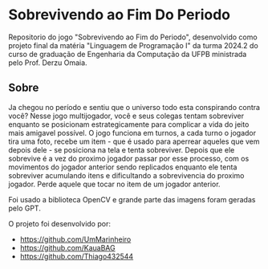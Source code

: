 # Sobrevivendo ao Fim Do Periodo
Repositorio do jogo "Sobrevivendo ao Fim do Periodo", desenvolvido como projeto final da matéria "Linguagem de Programação I" da turma 2024.2 do curso de graduação de Engenharia da Computação da UFPB ministrada pelo Prof. Derzu Omaia.

## Sobre
Ja chegou no período e sentiu que o universo todo esta conspirando contra você?
Nesse jogo multijogador, você e seus colegas tentam sobreviver enquanto se posicionam estrategicamente para complicar a vida do jeito mais amigavel possível. O jogo funciona em turnos, a cada turno o jogador tira uma foto, recebe um item - que é usado para aperrear aqueles que vem depois dele - se posiciona na tela e tenta sobreviver. Depois que ele sobrevive é a vez do proximo jogador passar por esse processo, com os movimentos do jogador anterior sendo replicados enquanto ele tenta sobreviver acumulando itens e dificultando a sobrevivencia do proximo jogador. Perde aquele que tocar no item de um jogador anterior.

Foi usado a biblioteca OpenCV e grande parte das imagens foram geradas pelo GPT.

O projeto foi desenvolvido por:
- https://github.com/UmMarinheiro
- https://github.com/KauaBAG
- https://github.com/Thiago432544
